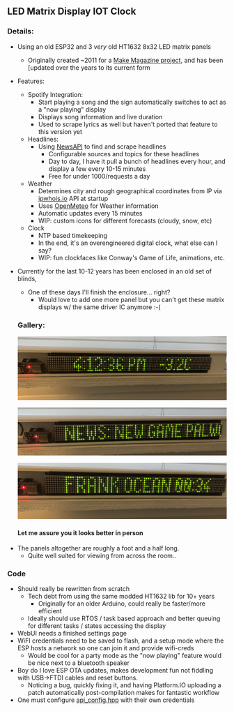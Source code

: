  ## LED Matrix Display IOT Clock
 
 ### Details:
 
 - Using an old ESP32 and 3 *very* old HT1632 8x32 LED matrix panels
 	- Originally created ~2011 for a [Make Magazine project](https://makezine.com/projects/ps2you-led-sign/), and has been [updated over the years to its current form
 - Features:
	 + Spotify Integration: 
		 * Start playing a song and the sign automatically switches to act as a  "now playing" display
		 * Displays song information and live duration
		 * Used to scrape lyrics as well but haven't ported that feature to this version yet
	 + Headlines:
		 * Using [NewsAPI](https://newsapi.org/) to find and scrape headlines
			 - Configurable sources and topics for these headlines
			 - Day to day, I have it pull a bunch of headlines every hour, and display a few every 10-15 minutes
			 - Free for under 1000/requests a day
	 + Weather
		 * Determines city and rough geographical coordinates from IP via [ipwhois.io](https://ipwhois.io) API at startup
		 * Uses [OpenMeteo](https://open-meteo.com) for Weather information
		 * Automatic updates every 15 minutes
		 * WIP: custom icons for different forecasts (cloudy, snow, etc)
	 + Clock
		 * NTP based timekeeping
		 * In the end, it's an overengineered digital clock, what else can I say?
		 * WIP: fun clockfaces like Conway's Game of Life, animations, etc.
 - Currently for the last 10-12 years has been enclosed in an old set of blinds,
	 + One of these days I'll finish the enclosure... right?
		 * Would love to add one more panel but you can't get these matrix displays w/ the same driver IC anymore :-( 
	 
	
	### Gallery:  
	
	![Image](https://raw.githubusercontent.com/dylanlanigansmith/matrix/main/img/clock.jpeg "Clock mode caught mid-refresh hence funny pixels")
	
	![Image](https://raw.githubusercontent.com/dylanlanigansmith/matrix/main/img/headline.jpeg "A Headline Comes In")
	
	![Image](https://raw.githubusercontent.com/dylanlanigansmith/matrix/main/img/spotify.jpeg "Clock mode caught mid-refresh hence funny pixels")
	
	#### Let me assure you it looks better in person 
	
* The panels altogether are roughly a foot and a half long. 
	- Quite well suited for viewing from across the room.. 
	


### Code

- Should really be rewritten from scratch
	+ Tech debt from using the same modded HT1632 lib for 10+ years
		* Originally for an older Arduino, could really be faster/more efficient
	+ Ideally should use RTOS / task based approach and better queuing for different tasks / states accessing the display
- WebUI needs a finished settings page
- WiFI credentials need to be saved to flash, and a setup mode where the ESP hosts a network so one can join it and provide wifi-creds 
	+ Would be cool for a party mode as the "now playing" feature would be nice next to a bluetooth speaker 
- Boy do I love ESP OTA updates, makes development fun not fiddling with USB->FTDI cables and reset buttons. 
	+ Noticing a bug, quickly fixing it, and having Platform.IO uploading a patch automatically post-compilation makes for fantastic workflow
- One must configure [api_config.hpp](https://github.com/dylanlanigansmith/matrix/blob/main/matrix/include/api_config.hpp.example) with their own credentials 

		